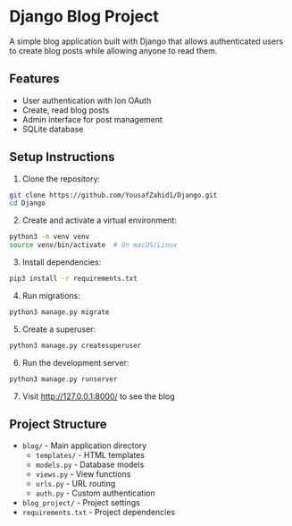# Django Blog Project

A simple blog application built with Django that allows authenticated users to create blog posts while allowing anyone to read them.

## Features
- User authentication with Ion OAuth
- Create, read blog posts
- Admin interface for post management
- SQLite database

## Setup Instructions

1. Clone the repository:
```bash
git clone https://github.com/YousafZahid1/Django.git
cd Django
```

2. Create and activate a virtual environment:
```bash
python3 -m venv venv
source venv/bin/activate  # On macOS/Linux
```

3. Install dependencies:
```bash
pip3 install -r requirements.txt
```

4. Run migrations:
```bash
python3 manage.py migrate
```

5. Create a superuser:
```bash
python3 manage.py createsuperuser
```

6. Run the development server:
```bash
python3 manage.py runserver
```

7. Visit http://127.0.0.1:8000/ to see the blog

## Project Structure
- `blog/` - Main application directory
  - `templates/` - HTML templates
  - `models.py` - Database models
  - `views.py` - View functions
  - `urls.py` - URL routing
  - `auth.py` - Custom authentication
- `blog_project/` - Project settings
- `requirements.txt` - Project dependencies 
